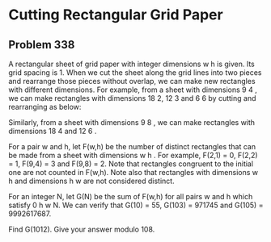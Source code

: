 #  Cutting Rectangular Grid Paper
## Problem 338


A rectangular sheet of grid paper with integer dimensions w h is given. Its grid spacing is 1.
When we cut the sheet along the grid lines into two pieces and rearrange those pieces without overlap, we can make new rectangles with different dimensions.
For example, from a sheet with dimensions 9  4 , we can make rectangles with dimensions 18  2, 12  3 and 6  6 by cutting and rearranging as below:




Similarly, from a sheet with dimensions 9  8 , we can make rectangles with dimensions 18  4 and 12  6 .

For a pair w and h, let F(w,h) be the number of distinct rectangles that can be made from a sheet with dimensions w h .
For example, F(2,1) = 0, F(2,2) = 1, F(9,4) = 3 and F(9,8) = 2. 
Note that rectangles congruent to the initial one are not counted in F(w,h).
Note also that rectangles with dimensions w h and dimensions h w are not considered distinct.

For an integer N, let G(N) be the sum of F(w,h) for all pairs w and h which satisfy 0 h w N.
We can verify that G(10) = 55, G(103) = 971745 and G(105) = 9992617687.

Find G(1012). Give your answer modulo 108.


